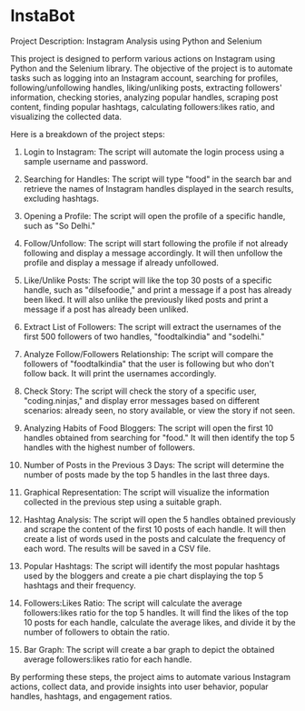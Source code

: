 # InstaBot
Project Description: Instagram Analysis using Python and Selenium

This project is designed to perform various actions on Instagram using Python and the Selenium library. The objective of the project is to automate tasks such as logging into an Instagram account, searching for profiles, following/unfollowing handles, liking/unliking posts, extracting followers' information, checking stories, analyzing popular handles, scraping post content, finding popular hashtags, calculating followers:likes ratio, and visualizing the collected data.

Here is a breakdown of the project steps:

1. Login to Instagram: The script will automate the login process using a sample username and password.

2. Searching for Handles: The script will type "food" in the search bar and retrieve the names of Instagram handles displayed in the search results, excluding hashtags.

3. Opening a Profile: The script will open the profile of a specific handle, such as "So Delhi."

4. Follow/Unfollow: The script will start following the profile if not already following and display a message accordingly. It will then unfollow the profile and display a message if already unfollowed.

5. Like/Unlike Posts: The script will like the top 30 posts of a specific handle, such as "dilsefoodie," and print a message if a post has already been liked. It will also unlike the previously liked posts and print a message if a post has already been unliked.

6. Extract List of Followers: The script will extract the usernames of the first 500 followers of two handles, "foodtalkindia" and "sodelhi."

7. Analyze Follow/Followers Relationship: The script will compare the followers of "foodtalkindia" that the user is following but who don't follow back. It will print the usernames accordingly.

8. Check Story: The script will check the story of a specific user, "coding.ninjas," and display error messages based on different scenarios: already seen, no story available, or view the story if not seen.

9. Analyzing Habits of Food Bloggers: The script will open the first 10 handles obtained from searching for "food." It will then identify the top 5 handles with the highest number of followers.

10. Number of Posts in the Previous 3 Days: The script will determine the number of posts made by the top 5 handles in the last three days.

11. Graphical Representation: The script will visualize the information collected in the previous step using a suitable graph.

12. Hashtag Analysis: The script will open the 5 handles obtained previously and scrape the content of the first 10 posts of each handle. It will then create a list of words used in the posts and calculate the frequency of each word. The results will be saved in a CSV file.

13. Popular Hashtags: The script will identify the most popular hashtags used by the bloggers and create a pie chart displaying the top 5 hashtags and their frequency.

14. Followers:Likes Ratio: The script will calculate the average followers:likes ratio for the top 5 handles. It will find the likes of the top 10 posts for each handle, calculate the average likes, and divide it by the number of followers to obtain the ratio.

15. Bar Graph: The script will create a bar graph to depict the obtained average followers:likes ratio for each handle.

By performing these steps, the project aims to automate various Instagram actions, collect data, and provide insights into user behavior, popular handles, hashtags, and engagement ratios.
